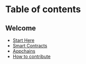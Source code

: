 # Table of contents

## Welcome

* [Start Here](README.md)
* [Smart Contracts](https://learn.onpop.io/v/smart-contracts)
* [Appchains](https://learn.onpop.io/v/appchains)
* [How to contribute](welcome/how-to-contribute.md)
